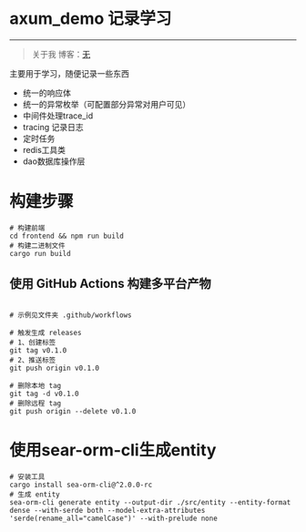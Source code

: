 # axum_demo 记录学习

---

> 关于我
> 博客：[无](http:)

主要用于学习，随便记录一些东西

- 统一的响应体
- 统一的异常枚举（可配置部分异常对用户可见）
- 中间件处理trace_id
- tracing 记录日志
- 定时任务
- redis工具类
- dao数据库操作层

# 构建步骤

```shell
# 构建前端
cd frontend && npm run build
# 构建二进制文件
cargo run build

```

## 使用 GitHub Actions 构建多平台产物

```shell

# 示例见文件夹 .github/workflows

# 触发生成 releases 
# 1、创建标签
git tag v0.1.0
# 2、推送标签
git push origin v0.1.0

# 删除本地 tag
git tag -d v0.1.0
# 删除远程 tag
git push origin --delete v0.1.0

```

# 使用sear-orm-cli生成entity

```
# 安装工具
cargo install sea-orm-cli@^2.0.0-rc   
# 生成 entity
sea-orm-cli generate entity --output-dir ./src/entity --entity-format dense --with-serde both --model-extra-attributes 'serde(rename_all="camelCase")' --with-prelude none

```
